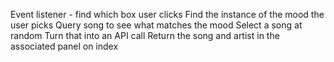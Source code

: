 Event listener - find which box user clicks
  Find the instance of the mood the user picks
  Query song to see what matches the mood
  Select a song at random
  Turn that into an API call
  Return the song and artist in the associated panel on index
